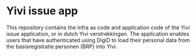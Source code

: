 # Yivi issue app

This repository contains the infra as code and application code of the Yivi issue application, or in dutch Yivi verstrekkingen.
The application enables users that have authenticated using DigiD to load their personal data from the basisregistratie personen (BRP) into Yivi.

